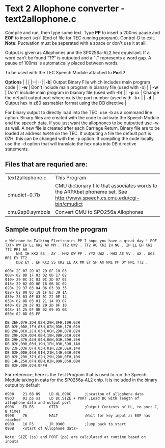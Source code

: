 # Text 2 Allophone converter - text2allophone.c
Compile and run, then type some text.  Type **PP** to insert a 200ms pause and **EOF** to insert `0xFF` (End of file for TEC running program).  Control-D to exit.
**Note:** Puctuation must be seperated with a space or don't use it at all.

Output is given as Allophones and the SP0256a-AL2 hex equivilant.  If a word can't be found "**??**" is outputed and a "**.**" represents a word gap.  A pause of 100ms is automatically placed between words.

To be used with the TEC Speech Module attached to **Port 7**.

**Options**
|  |  |
|--|--|
|**-b**| Output Binary File which includes main program code |
| **-w** | Don't include main program in bianary file (used with -b) |
| **-w** | Don't include main program in bianary file (used with -b) |
| **-p** xx | Change the default output port where xx is the port number (used with -b> |
| **-d** | Output hex in z80 assmebler format using the DB directive |

For binary output to directly load into the TEC. use -b as a command line option.  Binary files are created with the code to activate the Speech Module and the speech data.  If you just want the allophones to be outputted use -w as well.  A new file is created after each Carriage Return.  Binary file are to be loaded at address `0x900` on the TEC.  If outputing a file the default port is 07H, this can be changed with the -p option.  If compiling the code locally, use the -d option that will translate the hex data into DB directive statements.

## Files that are requried are:

| | |
|-|-|
|text2allophone.c|This Program|
|cmudict-0.7b|CMU dictionary file that associates words to the ARPAbet phoneme set.  See http://www.speech.cs.cmu.edu/cgi-bin/cmudict|
|cmu2sp0.symbols|Convert CMU to SPO256a Allophones|

## Sample output from the program

    > Welcome to Talking Electronics PP I hope you have a great day ! EOF
    TXT> WW EH LL KK2 AX MM . TT2 UW2 . TT2 AO KK2 IH NG . IH LL EH KK2 TT2 RR1 AA
         NN1 IH KK2 SS . AY . HH2 OW PP . YY2 UW2 . HH2 AE VV . AX . GG3 RR1 EY TT2 .
         DD2 EY . EH KK2 SS KK2 LL AX MM EY SH AX NN1 PP OY NN1 TT2 .

    000> 2E 07 2D 02 29 0F 10 03
    008> 02 0D 1F 03 02 0D 17 02
    010> 29 0C 2C 03 0C 2D 07 02
    018> 29 02 0D 0E 18 0B 0C 02
    020> 29 37 03 04 06 03 39 35
    028> 02 09 03 19 1F 03 39 1A
    030> 23 03 0F 03 01 22 0E 14
    038> 02 0D 03 01 21 14 03 07
    040> 02 29 37 02 29 2D 0F 10
    048> 14 25 0F 0B 02 09 05 0B
    050> 02 0D 03 FF

    DB 2EH,07H,2DH,02H,29H,0FH,10H,03H
    DB 02H,0DH,1FH,03H,02H,0DH,17H,02H
    DB 29H,0CH,2CH,03H,0CH,2DH,07H,02H
    DB 29H,02H,0DH,0EH,18H,0BH,0CH,02H
    DB 29H,37H,03H,04H,06H,03H,39H,35H
    DB 02H,09H,03H,19H,1FH,03H,39H,1AH
    DB 23H,03H,0FH,03H,01H,22H,0EH,14H
    DB 02H,0DH,03H,01H,21H,14H,03H,07H
    DB 02H,29H,37H,02H,29H,2DH,0FH,10H
    DB 14H,25H,0FH,0BH,02H,09H,05H,0BH
    DB 02H,0DH,03H,0FFH

For reference, here is the Test Program that is used to run the Speech Module taking in data for the SP0256a-AL2 chip.  It is included in the binary output by default

    0900    21 0B 09    LD HL,090C      ;Location of allophone data
    0903    01 pp ss    LD BC,SIZE + PORT ;Load BC with length of allophone data and output port
    0906    ED B3       OTIR            ;Output Contents of HL, to port C, B times
    0908    76          HALT            ;Wait for key input as EOF has reached
    0909    18 F5       JR 0900         ;Jump back to start
    090B    <start of Allophone data>

    Note: SIZE (ss) and PORT (pp) are calculated at runtime based on inputs
